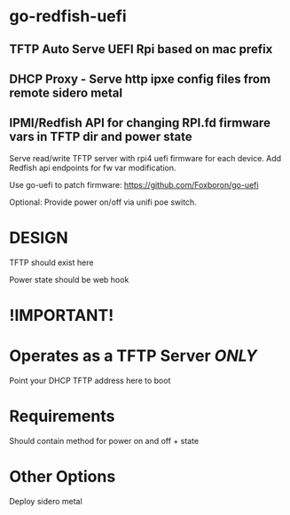 # go-redfish-uefi

## TFTP Auto Serve UEFI Rpi based on mac prefix

## DHCP Proxy - Serve http ipxe config files from remote sidero metal

## IPMI/Redfish API for changing RPI.fd firmware vars in TFTP dir and power state

Serve read/write TFTP server with rpi4 uefi firmware for each device. Add Redfish api endpoints for fw var modification.

Use go-uefi to patch firmware: https://github.com/Foxboron/go-uefi

Optional: Provide power on/off via unifi poe switch.

# DESIGN

TFTP should exist here

Power state should be web hook

# !IMPORTANT!

# Operates as a TFTP Server _ONLY_

Point your DHCP TFTP address here to boot

# Requirements

Should contain method for power on and off + state

# Other Options

Deploy sidero metal
